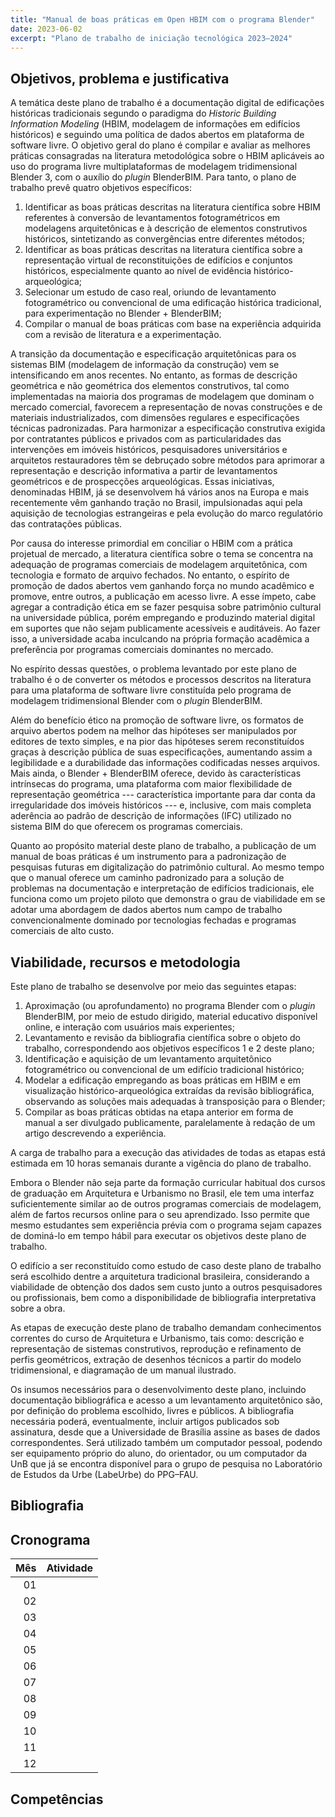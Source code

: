 ```yaml
---
title: "Manual de boas práticas em Open HBIM com o programa Blender"
date: 2023-06-02
excerpt: "Plano de trabalho de iniciação tecnológica 2023–2024"
---
```


## Objetivos, problema e justificativa ##

<!--5000 caracteres-->

A temática deste plano de trabalho é a documentação digital de
edificações históricas tradicionais segundo o paradigma do *Historic
Building Information Modeling* (HBIM, modelagem de informações em
edifícios históricos) e seguindo uma política de dados abertos em
plataforma de software livre. O objetivo geral do plano é compilar e
avaliar as melhores práticas consagradas na literatura metodológica
sobre o HBIM aplicáveis ao uso do programa livre multiplataformas de
modelagem tridimensional Blender 3, com o auxílio do *plugin*
BlenderBIM. Para tanto, o plano de trabalho prevê quatro objetivos
específicos:

1. Identificar as boas práticas descritas na literatura científica sobre
   HBIM referentes à conversão de levantamentos fotogramétricos em
   modelagens arquitetônicas e à descrição de elementos construtivos
   históricos, sintetizando as convergências entre diferentes métodos;
2. Identificar as boas práticas descritas na literatura científica sobre
   a representação virtual de reconstituições de edifícios e conjuntos
   históricos, especialmente quanto ao nível de evidência
   histórico-arqueológica;
3. Selecionar um estudo de caso real, oriundo de levantamento
   fotogramétrico ou convencional de uma edificação histórica
   tradicional, para experimentação no Blender + BlenderBIM;
4. Compilar o manual de boas práticas com base na experiência adquirida
   com a revisão de literatura e a experimentação.

A transição da documentação e especificação arquitetônicas para os
sistemas BIM (modelagem de informação da construção) vem se
intensificando em anos recentes. No entanto, as formas de descrição
geométrica e não geométrica dos elementos construtivos, tal como
implementadas na maioria dos programas de modelagem que dominam o
mercado comercial, favorecem a representação de novas construções e de
materiais industrializados, com dimensões regulares e especificações
técnicas padronizadas. Para harmonizar a especificação construtiva
exigida por contratantes públicos e privados com as particularidades das
intervenções em imóveis históricos, pesquisadores universitários e
arquitetos restauradores têm se debruçado sobre métodos para aprimorar a
representação e descrição informativa a partir de levantamentos
geométricos e de prospecções arqueológicas. Essas iniciativas,
denominadas HBIM, já se desenvolvem há vários anos na Europa e mais
recentemente vêm ganhando tração no Brasil, impulsionadas aqui pela
aquisição de tecnologias estrangeiras e pela evolução do marco
regulatório das contratações públicas.

Por causa do interesse primordial em conciliar o HBIM com a prática
projetual de mercado, a literatura científica sobre o tema se concentra
na adequação de programas comerciais de modelagem arquitetônica, com
tecnologia e formato de arquivo fechados. No entanto, o espírito de
promoção de dados abertos vem ganhando força no mundo acadêmico e
promove, entre outros, a publicação em acesso livre. A esse ímpeto, cabe
agregar a contradição ética em se fazer pesquisa sobre patrimônio
cultural na universidade pública, porém empregando e produzindo material
digital em suportes que não sejam publicamente acessíveis e auditáveis.
Ao fazer isso, a universidade acaba inculcando na própria formação
acadêmica a preferência por programas comerciais dominantes no mercado.

No espírito dessas questões, o problema levantado por este plano de
trabalho é o de converter os métodos e processos descritos na literatura
para uma plataforma de software livre constituída pelo programa de
modelagem tridimensional Blender com o *plugin* BlenderBIM.

Além do benefício ético na promoção de software livre, os formatos de
arquivo abertos podem na melhor das hipóteses ser manipulados por
editores de texto simples, e na pior das hipóteses serem reconstituídos
graças à descrição pública de suas especificações, aumentando assim a
legibilidade e a durabilidade das informações codificadas nesses
arquivos. Mais ainda, o Blender + BlenderBIM oferece, devido às
características intrínsecas do programa, uma plataforma com maior
flexibilidade de representação geométrica --- característica importante
para dar conta da irregularidade dos imóveis históricos --- e,
inclusive, com mais completa aderência ao padrão de descrição de
informações (IFC) utilizado no sistema BIM do que oferecem os programas
comerciais.

Quanto ao propósito material deste plano de trabalho, a publicação de um
manual de boas práticas é um instrumento para a padronização de
pesquisas futuras em digitalização do patrimônio cultural. Ao mesmo
tempo que o manual oferece um caminho padronizado para a solução de
problemas na documentação e interpretação de edifícios tradicionais, ele
funciona como um projeto piloto que demonstra o grau de viabilidade em
se adotar uma abordagem de dados abertos num campo de trabalho
convencionalmente dominado por tecnologias fechadas e programas
comerciais de alto custo.

## Viabilidade, recursos e metodologia ##

<!--4000 caracteres-->

Este plano de trabalho se desenvolve por meio das seguintes etapas:

1. Aproximação (ou aprofundamento) no programa Blender com o *plugin*
   BlenderBIM, por meio de estudo dirigido, material educativo
   disponível online, e interação com usuários mais experientes;
2. Levantamento e revisão da bibliografia científica sobre o objeto do
   trabalho, correspondendo aos objetivos específicos 1 e 2 deste plano;
3. Identificação e aquisição de um levantamento arquitetônico
   fotogramétrico ou convencional de um edifício tradicional histórico;
4. Modelar a edificação empregando as boas práticas em HBIM e em
   visualização histórico-arqueológica extraídas da revisão
   bibliográfica, observando as soluções mais adequadas à transposição
   para o Blender;
5. Compilar as boas práticas obtidas na etapa anterior em forma de
   manual a ser divulgado publicamente, paralelamente à redação de um
   artigo descrevendo a experiência.

A carga de trabalho para a execução das atividades de todas as etapas
está estimada em 10 horas semanais durante a vigência do plano de
trabalho.

Embora o Blender não seja parte da formação curricular habitual dos
cursos de graduação em Arquitetura e Urbanismo no Brasil, ele tem uma
interfaz suficientemente similar ao de outros programas comerciais de
modelagem, além de fartos recursos online para o seu aprendizado. Isso
permite que mesmo estudantes sem experiência prévia com o programa sejam
capazes de dominá-lo em tempo hábil para executar os objetivos deste
plano de trabalho.

O edifício a ser reconstituído como estudo de caso deste plano de
trabalho será escolhido dentre a arquitetura tradicional brasileira,
considerando a viabilidade de obtenção dos dados sem custo junto a
outros pesquisadores ou profissionais, bem como a disponibilidade de
bibliografia interpretativa sobre a obra.

As etapas de execução deste plano de trabalho demandam conhecimentos
correntes do curso de Arquitetura e Urbanismo, tais como: descrição e
representação de sistemas construtivos, reprodução e refinamento de
perfis geométricos, extração de desenhos técnicos a partir do modelo
tridimensional, e diagramação de um manual ilustrado.

Os insumos necessários para o desenvolvimento deste plano, incluindo
documentação bibliográfica e acesso a um levantamento arquitetônico são,
por definição do problema escolhido, livres e públicos. A bibliografia
necessária poderá, eventualmente, incluir artigos publicados sob
assinatura, desde que a Universidade de Brasília assine as bases de
dados correspondentes. Será utilizado também um computador pessoal,
podendo ser equipamento próprio do aluno, do orientador, ou um
computador da UnB que já se encontra disponível para o grupo de pesquisa
no Laboratório de Estudos da Urbe (LabeUrbe) do PPG–FAU.

## Bibliografia ##

<!--2000 caracteres-->

## Cronograma ##

| Mês | Atividade |
|----:|:----------|
|  01 |
|  02 |
|  03 |
|  04 |
|  05 |
|  06 |
|  07 |
|  08 |
|  09 |
|  10 |
|  11 |
|  12 |

## Competências ##

<!--1000 caracteres-->
